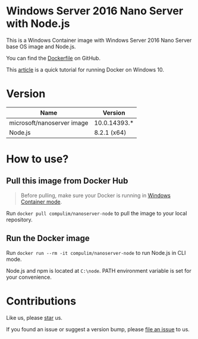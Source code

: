 # Windows Server 2016 Nano Server with Node.js

This is a Windows Container image with Windows Server 2016 Nano Server base OS image and Node.js.

You can find the [Dockerfile](https://github.com/compulim/docker-nanoserver-node/blob/master/Dockerfile) on GitHub.

This [article](https://docs.microsoft.com/en-us/virtualization/windowscontainers/quick-start/quick-start-windows-10) is a quick tutorial for running Docker on Windows 10.

# Version

| Name                       | Version      |
| -------------------------- | ------------ |
| microsoft/nanoserver image | 10.0.14393.* |
| Node.js                    | 8.2.1 (x64)  |

# How to use?

## Pull this image from Docker Hub

> Before pulling, make sure your Docker is running in [Windows Container mode](https://docs.docker.com/docker-for-windows/#switch-between-windows-and-linux-containers).

Run `docker pull compulim/nanoserver-node` to pull the image to your local repository.

## Run the Docker image

Run `docker run --rm -it compulim/nanoserver-node` to run Node.js in CLI mode.

Node.js and npm is located at `C:\node`. PATH environment variable is set for your convenience.

# Contributions

Like us, please [star](https://github.com/compulim/docker-nanoserver/stargazers) us.

If you found an issue or suggest a version bump, please [file an issue](https://github.com/compulim/docker-nanoserver/issues) to us.
